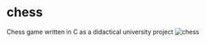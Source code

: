 # chess
Chess game written in C as a didactical university project
![chess](https://user-images.githubusercontent.com/7602472/161290575-7d38d2fb-2f7b-4bd9-8dc4-53c5321e1ffb.png)
